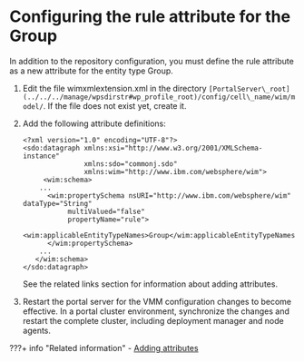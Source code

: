 # Configuring the rule attribute for the Group

In addition to the repository configuration, you must define the rule attribute as a new attribute for the entity type Group.

1.  Edit the file wimxmlextension.xml in the directory `[PortalServer\_root](../../../manage/wpsdirstr#wp_profile_root)/config/cell\_name/wim/model/`. If the file does not exist yet, create it.

2.  Add the following attribute definitions:

    ```
    <?xml version="1.0" encoding="UTF-8"?>
    <sdo:datagraph xmlns:xsi="http://www.w3.org/2001/XMLSchema-instance"
                   xmlns:sdo="commonj.sdo" 
                   xmlns:wim="http://www.ibm.com/websphere/wim">
    	 <wim:schema>
        ...
          <wim:propertySchema nsURI="http://www.ibm.com/websphere/wim" dataType="String"
               multiValued="false"
               propertyName="rule">
              <wim:applicableEntityTypeNames>Group</wim:applicableEntityTypeNames>
          </wim:propertySchema>
        ...
       </wim:schema>
    </sdo:datagraph>
    ```

    See the related links section for information about adding attributes.

3.  Restart the portal server for the VMM configuration changes to become effective. In a portal cluster environment, synchronize the changes and restart the complete cluster, including deployment manager and node agents.



???+ info "Related information"
    - [Adding attributes](../../../../../authentication/user_registry/vmm_atts/add_attributes.md)

